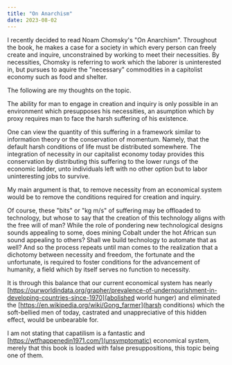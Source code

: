 ```yaml
---
title: "On Anarchism"
date: 2023-08-02
---
```


I recently decided to read Noam Chomsky's "On Anarchism". Throughout the book, he makes a case for a society in which every person can freely create and inquire, unconstrained by working to meet their necessities. By necessities, Chomsky is referring to work which the laborer is uninterested in, but pursues to aquire the "necessary" commodities in a capitolist economy such as food and shelter. 

The following are my thoughts on the topic.

The ability for man to engage in creation and inquiry is only possible in an environment which presupposes his necessities, an asumption which by proxy requires man to face the harsh suffering of his existence. 

One can view the quantity of this suffering in a framework similar to information theory or the conservation of momentum. Namely, that the default harsh conditions of life must be distributed somewhere. The integration of necessity in our capitalist economy today provides this conservation by distributing this suffering to the lower rungs of the economic ladder, unto individuals left with no other option but to labor uninteresting jobs to survive. 

My main argument is that, to remove necessity from an economical system would be to remove the conditions required for creation and inquiry. 

Of course, these "bits" or "kg m/s" of suffering may be offloaded to technology, but whose to say that the creation of this technology aligns with the free will of man? While the role of pondering new technological designs sounds appealing to some, does mining Cobalt under the hot African sun sound appealing to others? Shall we build technology to automate that as well? And so the process repeats until man comes to the realization that a dichotomy between necessity and freedom, the fortunate and the unfortunate, is required to foster conditions for the advancement of humanity, a field which by itself serves no function to necessity. 

It is through this balance that our current economical system has nearly [https://ourworldindata.org/grapher/prevalence-of-undernourishment-in-developing-countries-since-1970](abolished world hunger) and eliminated the [https://en.wikipedia.org/wiki/Gong_farmer](harsh conditions) which the soft-bellied men of today, castrated and unappreciative of this hidden effect, would be unbearable for.

I am not stating that capatilism is a fantastic and [https://wtfhappenedin1971.com/](unsymptomatic) economical system, merely that this book is loaded with false presuppositions, this topic being one of them.